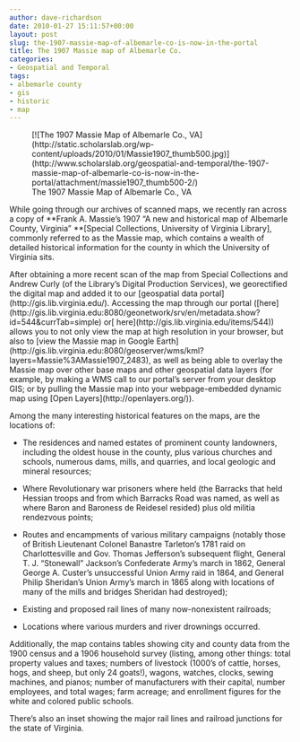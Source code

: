 ```yaml
---
author: dave-richardson
date: 2010-01-27 15:11:57+00:00
layout: post
slug: the-1907-massie-map-of-albemarle-co-is-now-in-the-portal
title: The 1907 Massie map of Albemarle Co.
categories:
- Geospatial and Temporal
tags:
- albemarle county
- gis
- historic
- map
---
```


<figure>
  [![The 1907 Massie Map of Albemarle Co., VA](http://static.scholarslab.org/wp-content/uploads/2010/01/Massie1907_thumb500.jpg)](http://www.scholarslab.org/geospatial-and-temporal/the-1907-massie-map-of-albemarle-co-is-now-in-the-portal/attachment/massie1907_thumb500-2/)
  <figcaption>
 The 1907 Massie Map of Albemarle Co., VA
</figcaption>

</figure>

While going through our archives of scanned maps, we recently ran across a copy of **Frank A. Massie’s 1907 “A new and historical map of Albemarle County, Virginia” **[Special Collections, University of Virginia Library], commonly referred to as the Massie map, which contains a wealth of detailed historical information for the county in which the University of Virginia sits.

<!-- more -->After obtaining a more recent scan of the map from Special Collections and Andrew Curly (of the Library’s Digital Production Services), we georectified the digital map and added it to our [geospatial data portal](http://gis.lib.virginia.edu/). Accessing the map through our portal ([here](http://gis.lib.virginia.edu:8080/geonetwork/srv/en/metadata.show?id=544&currTab=simple) or[ here](http://gis.lib.virginia.edu/items/544)) allows you to not only view the map at high resolution in your browser, but also to [view the Massie map in Google Earth](http://gis.lib.virginia.edu:8080/geoserver/wms/kml?layers=Massie%3AMassie1907_2483), as well as being able to overlay the Massie map over other base maps and other geospatial data layers (for example, by making a WMS call to our portal’s server from your desktop GIS; or by pulling the Massie map into your webpage-embedded dynamic map using [Open Layers](http://openlayers.org/)).

Among the many interesting historical features on the maps, are the locations of:



	
  * The residences and named estates of prominent county landowners, including the oldest house in the county, plus various churches and schools, numerous dams, mills, and quarries, and local geologic and mineral resources;

	
  * Where Revolutionary war prisoners where held (the Barracks that held Hessian troops and from which Barracks Road was named, as well as where Baron and Baroness de Reidesel resided) plus old militia rendezvous points;

	
  * Routes and encampments of various military campaigns (notably those of British Lieutenant Colonel Banastre Tarleton’s 1781 raid on Charlottesville and Gov. Thomas Jefferson’s subsequent flight, General T. J. “Stonewall” Jackson’s Confederate Army’s march in 1862, General George A. Custer’s unsuccessful Union Army raid in 1864, and General Philip Sheridan’s Union Army’s march in 1865 along with locations of many of the mills and bridges Sheridan had destroyed);

	
  * Existing and proposed rail lines of many now-nonexistent railroads;

	
  * Locations where various murders and river drownings occurred.


Additionally, the map contains tables showing city and county data from the 1900 census and a 1906 household survey (listing, among other things: total property values and taxes; numbers of livestock (1000’s of cattle, horses, hogs, and sheep, but only 24 goats!), wagons, watches, clocks, sewing machines, and pianos; number of manufacturers with their capital, number employees, and total wages; farm acreage; and enrollment figures for the white and colored public schools.

There’s also an inset showing the major rail lines and railroad junctions for the state of Virginia.
